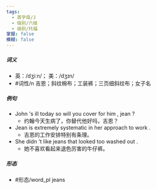 ```yaml
---
tags:
  - 首字母/J
  - 级别/六级
  - 级别/托福
掌握: false
模糊: false
---
```

##### 词义
- 英：/dʒiːn/； 美：/dʒɪn/
- #词性/n  吉恩；斜纹棉布；工装裤；三页细斜纹布；女子名
##### 例句
- John 's ill today so will you cover for him , jean ?
	- 约翰今天生病了，你替代他好吗，吉恩？
- Jean is extremely systematic in her approach to work .
	- 吉恩的工作安排特别有条理。
- She didn 't like jeans that looked too washed out .
	- 她不喜欢看起来退色厉害的牛仔裤。
##### 形态
- #形态/word_pl jeans
